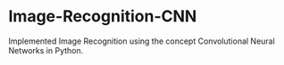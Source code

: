 # Image-Recognition-CNN

Implemented Image Recognition using the concept Convolutional Neural Networks in Python.
